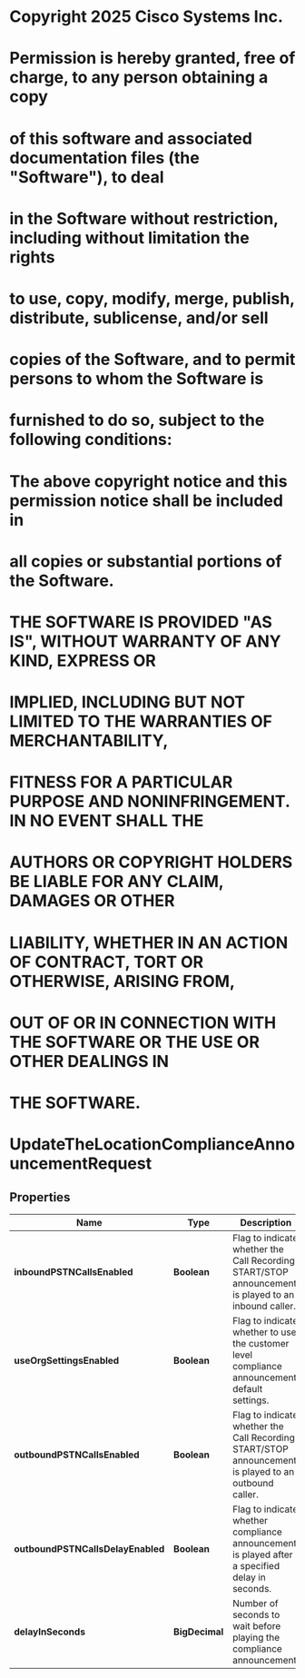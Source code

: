 <!--  Copyright 2025 Cisco Systems Inc.

Permission is hereby granted, free of charge, to any person obtaining a copy
of this software and associated documentation files (the "Software"), to deal
in the Software without restriction, including without limitation the rights
to use, copy, modify, merge, publish, distribute, sublicense, and/or sell
copies of the Software, and to permit persons to whom the Software is
furnished to do so, subject to the following conditions:

The above copyright notice and this permission notice shall be included in
all copies or substantial portions of the Software.

THE SOFTWARE IS PROVIDED "AS IS", WITHOUT WARRANTY OF ANY KIND, EXPRESS OR
IMPLIED, INCLUDING BUT NOT LIMITED TO THE WARRANTIES OF MERCHANTABILITY,
FITNESS FOR A PARTICULAR PURPOSE AND NONINFRINGEMENT. IN NO EVENT SHALL THE
AUTHORS OR COPYRIGHT HOLDERS BE LIABLE FOR ANY CLAIM, DAMAGES OR OTHER
LIABILITY, WHETHER IN AN ACTION OF CONTRACT, TORT OR OTHERWISE, ARISING FROM,
OUT OF OR IN CONNECTION WITH THE SOFTWARE OR THE USE OR OTHER DEALINGS IN
THE SOFTWARE.-->
# Copyright 2025 Cisco Systems Inc.
#
# Permission is hereby granted, free of charge, to any person obtaining a copy
# of this software and associated documentation files (the "Software"), to deal
# in the Software without restriction, including without limitation the rights
# to use, copy, modify, merge, publish, distribute, sublicense, and/or sell
# copies of the Software, and to permit persons to whom the Software is
# furnished to do so, subject to the following conditions:
#
# The above copyright notice and this permission notice shall be included in
# all copies or substantial portions of the Software.
#
# THE SOFTWARE IS PROVIDED "AS IS", WITHOUT WARRANTY OF ANY KIND, EXPRESS OR
# IMPLIED, INCLUDING BUT NOT LIMITED TO THE WARRANTIES OF MERCHANTABILITY,
# FITNESS FOR A PARTICULAR PURPOSE AND NONINFRINGEMENT. IN NO EVENT SHALL THE
# AUTHORS OR COPYRIGHT HOLDERS BE LIABLE FOR ANY CLAIM, DAMAGES OR OTHER
# LIABILITY, WHETHER IN AN ACTION OF CONTRACT, TORT OR OTHERWISE, ARISING FROM,
# OUT OF OR IN CONNECTION WITH THE SOFTWARE OR THE USE OR OTHER DEALINGS IN
# THE SOFTWARE.



# UpdateTheLocationComplianceAnnouncementRequest


## Properties

| Name | Type | Description | Notes |
|------------ | ------------- | ------------- | -------------|
|**inboundPSTNCallsEnabled** | **Boolean** | Flag to indicate whether the Call Recording START/STOP announcement is played to an inbound caller. |  [optional] |
|**useOrgSettingsEnabled** | **Boolean** | Flag to indicate whether to use the customer level compliance announcement default settings. |  [optional] |
|**outboundPSTNCallsEnabled** | **Boolean** | Flag to indicate whether the Call Recording START/STOP announcement is played to an outbound caller. |  [optional] |
|**outboundPSTNCallsDelayEnabled** | **Boolean** | Flag to indicate whether compliance announcement is played after a specified delay in seconds. |  [optional] |
|**delayInSeconds** | **BigDecimal** | Number of seconds to wait before playing the compliance announcement. |  [optional] |



